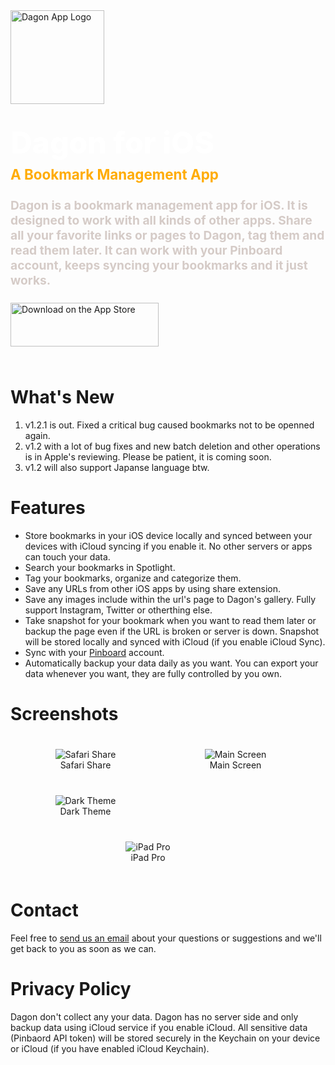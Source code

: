 <div style="margin-bottom: 4rem">
    <div>
    <a href="https://dagonapp.wanyi.dev/images/DagonApp.svg">
        <img src="/images/DagonApp.svg" alt="Dagon App Logo" width="150px"/>
    </a>
    </div>
    <div style="color:#fff; font-weight: 800; font-size: 3rem; margin-top: 2rem">Dagon for iOS</div>
    <div style="color:#fff; font-weight: bold; font-size: 1.4rem; margin-top: 0.5rem; color: #FFAC05">A Bookmark Management App</div>
    <div style="color:#fff; font-weight: bold; font-size: 1.2rem; margin-top: 1.5rem; color: #D5CBC7">
        Dagon is a bookmark management app for iOS. It is designed to work with all kinds of other apps. Share all your favorite links or pages to Dagon, tag them and read them later. It can work with your Pinboard account, keeps syncing your bookmarks and it just works. 
    </div>
    <div style="margin-top: 1.5rem;">
        <a href="https://apps.apple.com/us/app/dagon-app/id1508281140"><img src="/images/appstore@2x.png" alt="Download on the App Store" width="237" height="70"></a>
    </div>
</div>

# What's New

1. v1.2.1 is out. Fixed a critical bug caused bookmarks not to be openned again.
1. v1.2 with a lot of bug fixes and new batch deletion and other operations is in Apple's reviewing. Please be patient, it is coming soon.
2. v1.2 will also support Japanse language btw.

# Features

* Store bookmarks in your iOS device locally and synced between your devices with iCloud syncing if you enable it. No other servers or apps can touch your data.
* Search your bookmarks in Spotlight.
* Tag your bookmarks, organize and categorize them.
* Save any URLs from other iOS apps by using share extension.
* Save any images include within the url's page to Dagon's gallery. Fully support Instagram, Twitter or otherthing else.
* Take snapshot for your bookmark when you want to read them later or backup the page even if the URL is broken or server is down. Snapshot will be stored locally and synced with iCloud (if you enable iCloud Sync).
* Sync with your [Pinboard](https://pinboard.in) account.
* Automatically backup your data daily as you want. You can export your data whenever you want, they are fully controlled by you own.

# Screenshots

<div style="display: flex; flex-direction: row; justify-content: flex-start; flex-wrap: wrap;">
<figure style="width: 200px; margin: 20px; text-align: center;">
    <img src="/images/Safari.jpg" alt="Safari Share">
    <figcaption>Safari Share</figcaption>
</figure>

<figure style="width: 200px; margin: 20px; text-align: center;">
    <img src="/images/MainScreen.jpg" alt="Main Screen">
    <figcaption>Main Screen</figcaption>
</figure>

<figure style="width: 200px; margin: 20px; text-align: center;">
    <img src="/images/DarkTheme.jpg" alt="Dark Theme">
    <figcaption>Dark Theme</figcaption>
</figure>

<figure style="width: 400px; margin: 20px; text-align: center;">
    <img src="/images/iPadPro.jpg" alt="iPad Pro">
    <figcaption>iPad Pro</figcaption>
</figure>
</div>

# Contact

Feel free to [send us an email](mailto:dagon@wanyi.dev?subject=About%20Dagon%20App) about your questions or suggestions and we'll get back to you as soon as we can.

# Privacy Policy

Dagon don't collect any your data. Dagon has no server side and only backup data using iCloud service if you enable iCloud. All sensitive data (Pinbaord API token) will be stored securely in the Keychain on your device or iCloud (if you have enabled iCloud Keychain).